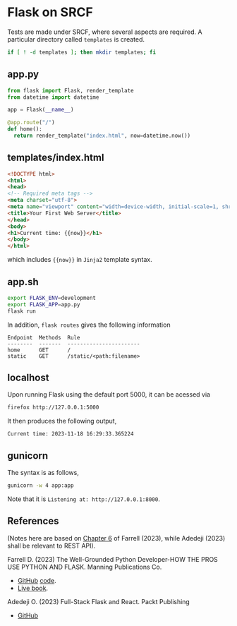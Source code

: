 # Flask on SRCF

Tests are made under SRCF, where several aspects are required. A particular directory called `templates` is created.

```bash
if [ ! -d templates ]; then mkdir templates; fi
```

## app.py

```python
from flask import Flask, render_template
from datetime import datetime

app = Flask(__name__)

@app.route("/")
def home():
  return render_template("index.html", now=datetime.now())
```

## templates/index.html

```html
<!DOCTYPE html>
<html>
<head>
<!-- Required meta tags -->
<meta charset="utf-8">
<meta name="viewport" content="width=device-width, initial-scale=1, shrink-to-fit=no">
<title>Your First Web Server</title>
</head>
<body>
<h1>Current time: {{now}}</h1>
</body>
</html>
```

which includes `{{now}}` in `Jinja2` template syntax.

## app.sh

```bash
export FLASK_ENV=development
export FLASK_APP=app.py
flask run
```

In addition, `flask routes` gives the following information

```
Endpoint  Methods  Rule
--------  -------  -----------------------
home      GET      /
static    GET      /static/<path:filename>
```

## localhost

Upon running Flask using the default port 5000, it can be acessed via

```bash
firefox http://127.0.0.1:5000
```

It then produces the following output,

```
Current time: 2023-11-18 16:29:33.365224
```

## gunicorn

The syntax is as follows,

```bash
gunicorn -w 4 app:app
```

Note that it is `Listening at: http://127.0.0.1:8000`.

## References

(Notes here are based on [Chapter 6](../c6) of Farrell (2023), while Adedeji (2023) shall be relevant to REST API).

Farrell D. (2023) The Well-Grounded Python Developer-HOW THE PROS USE PYTHON AND FLASK. Manning Publications Co.

- [GitHub](https://github.com/writeson) [code](https://github.com/writeson/the-well-grounded-python-developer).
- [Live book](https://livebook.manning.com/book/the-well-grounded-python-developer/).

Adedeji O. (2023) Full-Stack Flask and React. Packt Publishing

- [GitHub](https://github.com/PacktPublishing/Full-Stack-Flask-and-React)
